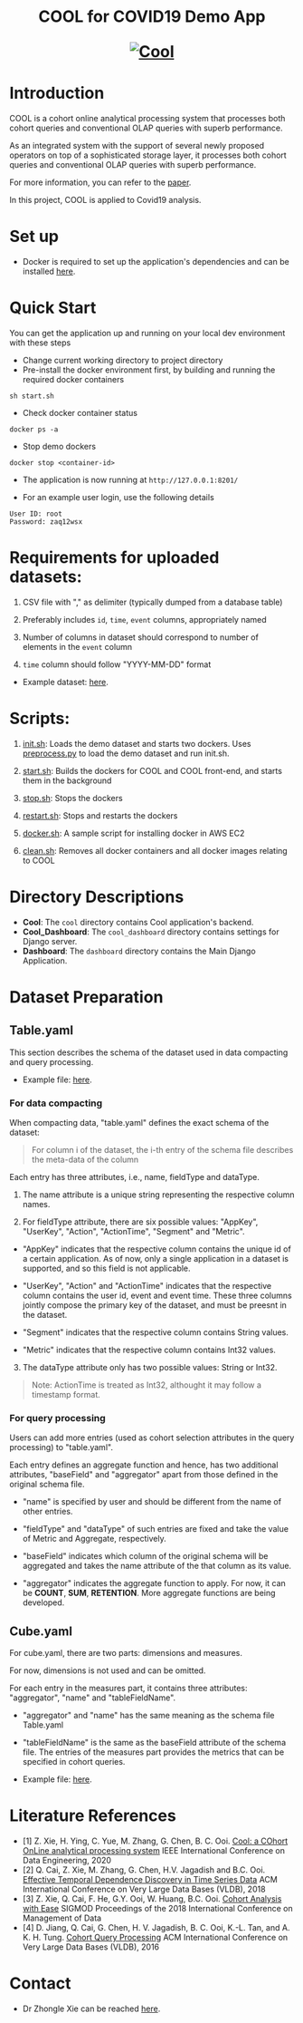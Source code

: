  
<h1 align="center">COOL for COVID19 Demo App

  <p align="center"><a href="https://www.comp.nus.edu.sg/~dbsystem/cool/#/"><img src="https://www.comp.nus.edu.sg/~dbsystem/cool/cool_banner.png" alt="Cool" class="center"></a></p>
</h1>

# Introduction
COOL is a cohort online analytical processing system that processes both cohort queries and conventional OLAP queries with superb performance.  

As an integrated system with the support of several newly proposed operators on top of a sophisticated storage layer, it processes both cohort queries and conventional OLAP queries with superb performance.  

For more information, you can refer to the [paper](https://www.comp.nus.edu.sg/~ooibc/icde20cool.pdf).

In this project, COOL is applied to Covid19 analysis.

# Set up
* Docker is required to set up the application's dependencies and can be installed [here](https://www.docker.com/get-started).


# Quick Start
You can get the application up and running on your local dev environment with these steps 
* Change current working directory to project directory
* Pre-install the docker environment first, by building and running the required docker containers
```
sh start.sh
```
* Check docker container status
```
docker ps -a
```
* Stop demo dockers
```
docker stop <container-id>
```

* The application is now running at `http://127.0.0.1:8201/`

* For an example user login, use the following details
```
User ID: root
Password: zaq12wsx
```

# Requirements for uploaded datasets:

1. CSV file with "," as delimiter (typically dumped from a database table)

2. Preferably includes `id`, `time`, `event` columns, appropriately named

3. Number of columns in dataset should correspond to number of elements in the `event` column  

4.  `time` column should follow "YYYY-MM-DD" format

* Example dataset: [here](example-data/example.csv).  

# Scripts:

1.  [init.sh](init.sh): Loads the demo dataset and starts two dockers. Uses [preprocess.py](utils/preprocess.py) to load the demo dataset and run init.sh.

2.  [start.sh](start.sh): Builds the dockers for COOL and COOL front-end, and starts them in the background

3.  [stop.sh](stop.sh): Stops the dockers

4.  [restart.sh](restart.sh): Stops and restarts the dockers

5.  [docker.sh](docker.sh): A sample script for installing docker in AWS EC2
  
6.  [clean.sh](clean.sh): Removes all docker containers and all docker images relating to COOL

# Directory Descriptions

* __Cool__:
The ```cool``` directory contains Cool application's backend.
* __Cool_Dashboard__:
The ```cool_dashboard``` directory contains settings for Django server.
* __Dashboard__:
The ```dashboard``` directory contains the Main Django Application.

# Dataset Preparation
## Table.yaml

This section describes the schema of the dataset used in data compacting and query processing.

* Example file: [here](/example-data/example-table.yaml).

### For data compacting

When compacting data, "table.yaml" defines the exact schema of the dataset:

> For column i of the dataset, the i-th entry of the schema file describes the meta-data of the column

Each entry has three attributes, i.e., name, fieldType and dataType.

1. The name attribute is a unique string representing the respective column names.

2. For fieldType attribute, there are six possible values: "AppKey", "UserKey", "Action", "ActionTime", "Segment" and "Metric".

* "AppKey" indicates that the respective column contains the unique id of a certain application. As of now, only a single application in a dataset is supported, and so this field is not applicable.

* "UserKey", "Action" and "ActionTime" indicates that the respective column contains the user id, event and event time. These three columns jointly compose the primary key of the dataset, and must be preesnt in the dataset.

* "Segment" indicates that the respective column contains String values.

* "Metric" indicates that the respective column contains Int32 values.

3. The dataType attribute only has two possible values: String or Int32.

>Note: ActionTime is treated as Int32, althought it may follow a timestamp format.  

### For query processing

Users can add more entries (used as cohort selection attributes in the query processing) to "table.yaml".

Each entry defines an aggregate function and hence, has two additional attributes, "baseField" and "aggregator" apart from those defined in the original schema file.  

* "name" is specified by user and should be different from the name of other entries.

* "fieldType" and "dataType" of such entries are fixed and take the value of Metric and Aggregate, respectively.

* "baseField" indicates which column of the original schema will be aggregated and takes the name attribute of the that column as its value.

* "aggregator" indicates the aggregate function to apply. For now, it can be **COUNT**, **SUM**, **RETENTION**. More aggregate functions are being developed.
  

## Cube.yaml

For cube.yaml, there are two parts: dimensions and measures.

For now, dimensions is not used and can be omitted.

For each entry in the measures part, it contains three attributes: "aggregator", "name" and "tableFieldName".

* "aggregator" and "name" has the same meaning as the schema file Table.yaml

* "tableFieldName" is the same as the baseField attribute of the schema file. The entries of the measures part provides the metrics that can be specified in cohort queries.  

* Example file: [here](/example-data/example-cube.yaml).

# Literature References

* [1] Z. Xie, H. Ying, C. Yue, M. Zhang, G. Chen, B. C. Ooi. [Cool: a COhort OnLine analytical processing system](https://www.comp.nus.edu.sg/~ooibc/icde20cool.pdf) IEEE International Conference on Data Engineering, 2020
* [2] Q. Cai, Z. Xie, M. Zhang, G. Chen, H.V. Jagadish and B.C. Ooi. [Effective Temporal Dependence Discovery in Time Series Data](http://www.comp.nus.edu.sg/~ooibc/cohana18.pdf) ACM International Conference on Very Large Data Bases (VLDB), 2018
* [3] Z. Xie, Q. Cai, F. He, G.Y. Ooi, W. Huang, B.C. Ooi. [Cohort Analysis with Ease](https://dl.acm.org/doi/10.1145/3183713.3193540) SIGMOD Proceedings of the 2018 International Conference on Management of Data
* [4] D. Jiang, Q. Cai, G. Chen, H. V. Jagadish, B. C. Ooi, K.-L. Tan, and A. K. H. Tung. [Cohort Query Processing](http://www.vldb.org/pvldb/vol10/p1-ooi.pdf) ACM International Conference on Very Large Data Bases (VLDB), 2016

# Contact

* Dr Zhongle Xie can be reached [here](mailto:zhongle@comp.nus.edu.sg).
